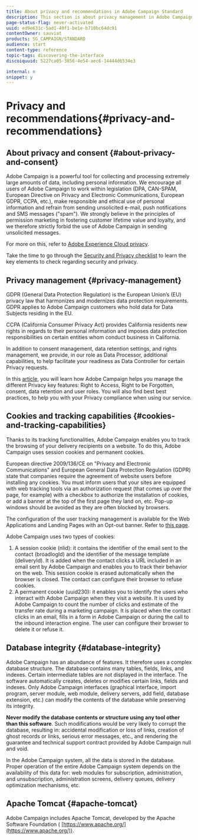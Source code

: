 ```yaml
---
title: About privacy and recommendations in Adobe Campaign Standard
description: This section is about privacy management in Adobe Campaign Standard.
page-status-flag: never-activated
uuid: ed9e631c-5ad1-49f1-be1e-b710bc64dc91
contentOwner: sauviat
products: SG_CAMPAIGN/STANDARD
audience: start
content-type: reference
topic-tags: discovering-the-interface
discoiquuid: 5227ca05-3856-4e54-aec6-14444d6534e3

internal: n
snippet: y
---
```


# Privacy and recommendations{#privacy-and-recommendations}

## About privacy and consent {#about-privacy-and-consent}

Adobe Campaign is a powerful tool for collecting and processing extremely large amounts of data, including personal information. We encourage all users of Adobe Campaign to work within legislation (DPA, CAN-SPAM, European Directive on Privacy and Electronic Communications, European GDPR, CCPA, etc.), make responsible and ethical use of personal information and refrain from sending unsolicited e-mail, push notifications and SMS messages ("spam"). We strongly believe in the principles of permission marketing in fostering customer lifetime value and loyalty, and we therefore strictly forbid the use of Adobe Campaign in sending unsolicited messages.

For more on this, refer to [Adobe Experience Cloud privacy](https://www.adobe.com/privacy/marketing-cloud.html).

Take the time to go through the [Security and Privacy checklist](https://docs.campaign.adobe.com/doc/AC/getting_started/EN/security.html) to learn the key elements to check regarding security and privacy.

## Privacy management {#privacy-management}

GDPR (General Data Protection Regulation) is the European Union’s (EU) privacy law that harmonizes and modernizes data protection requirements. GDPR applies to Adobe Campaign customers who hold data for Data Subjects residing in the EU.

CCPA (California Consumer Privacy Act) provides California residents new rights in regards to their personal information and imposes data protection responsibilities on certain entities whom conduct business in California.

In addition to consent management, data retention settings, and rights management, we provide, in our role as Data Processor, additional capabilities, to help facilitate your readiness as Data Controller for certain Privacy requests.

In this [article](https://helpx.adobe.com/campaign/kb/acc-privacy.html), you will learn how Adobe Campaign helps you manage the different Privacy key features: Right to Access, Right to be Forgotten, consent, data retention and user roles. You will also find best best practices, to help you with your Privacy compliance when using our service.

## Cookies and tracking capabilities {#cookies-and-tracking-capabilities}

Thanks to its tracking functionalities, Adobe Campaign enables you to track the browsing of your delivery recipients on a website. To do this, Adobe Campaign uses session cookies and permanent cookies.

European directive 2009/136/CE on "Privacy and Electronic Communications" and European General Data Protection Regulation (GDPR) state that companies require the agreement of website users before installing any cookies. You must inform users that your sites are equipped with web tracking tools via an authorization request (that comes up over the page, for example) with a checkbox to authorize the installation of cookies, or add a banner at the top of the first page they land on, etc. Pop-up windows should be avoided as they are often blocked by browsers.

The configuration of the user tracking management is available for the Web Applications and Landing Pages with an Opt-out banner. Refer to [this page](../../web/using/web-application-tracking-opt-out.md).

Adobe Campaign uses two types of cookies:

1. A session cookie (nlid): it contains the identifier of the email sent to the contact (broadlogId) and the identifier of the message template (deliveryId). It is added when the contact clicks a URL included in an email sent by Adobe Campaign and enables you to track their behavior on the web. This session cookie is erased automatically when the browser is closed. The contact can configure their browser to refuse cookies.
1. A permanent cookie (uuid230): it enables you to identify the users who interact with Adobe Campaign when they visit a website. It is used by Adobe Campaign to count the number of clicks and estimate of the transfer rate during a marketing campaign. It is placed when the contact clicks in an email, fills in a form in Adobe Campaign or during the call to the inbound interaction engine. The user can configure their browser to delete it or refuse it.

## Database integrity {#database-integrity}

Adobe Campaign has an abundance of features. It therefore uses a complex database structure. The database contains many tables, fields, links, and indexes. Certain intermediate tables are not displayed in the interface. The software automatically creates, deletes or modifies certain links, fields and indexes. Only Adobe Campaign interfaces (graphical interface, import program, server module, web module, delivery servers, add field, database extension, etc.) can modify the contents of the database while preserving its integrity.

**Never modify the database contents or structure using any tool other than this software**. Such modifications would be very likely to corrupt the database, resulting in: accidental modification or loss of links, creation of ghost records or links, serious error messages, etc., and rendering the guarantee and technical support contract provided by Adobe Campaign null and void.

In the Adobe Campaign system, all the data is stored in the database. Proper operation of the entire Adobe Campaign system depends on the availability of this data for: web modules for subscription, administration, and unsubscription, administration screens, delivery queues, delivery optimization mechanisms, etc.

## Apache Tomcat {#apache-tomcat}

Adobe Campaign includes Apache Tomcat, developed by the Apache Software Foundation ( [https://www.apache.org/](https://www.apache.org/)).
